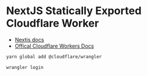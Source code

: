 # NextJS Statically Exported Cloudflare Worker

- [Nextjs docs](https://nextjs.org/docs)
- [Offical Cloudflare Workers Docs](https://developers.cloudflare.com/workers/learning/getting-started)

```bash
yarn global add @cloudflare/wrangler
```

```bash
wrangler login
```
